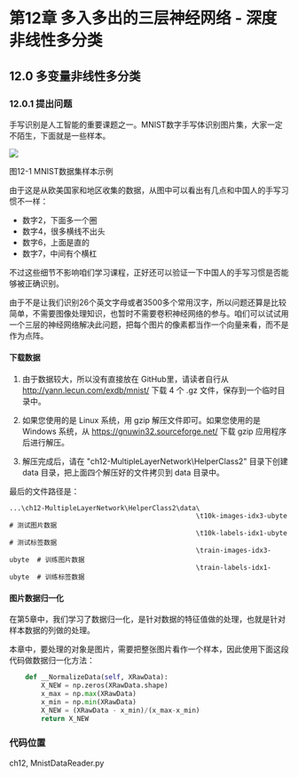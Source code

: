 <!--Copyright © Microsoft Corporation. All rights reserved.
  适用于[License](https://github.com/Microsoft/ai-edu/blob/master/LICENSE.md)版权许可-->

# 第12章 多入多出的三层神经网络 - 深度非线性多分类

## 12.0 多变量非线性多分类

### 12.0.1 提出问题

手写识别是人工智能的重要课题之一。MNIST数字手写体识别图片集，大家一定不陌生，下面就是一些样本。

![](./img/12/Mnist.png)

图12-1 MNIST数据集样本示例

由于这是从欧美国家和地区收集的数据，从图中可以看出有几点和中国人的手写习惯不一样：

- 数字2，下面多一个圈
- 数字4，很多横线不出头
- 数字6，上面是直的
- 数字7，中间有个横杠

不过这些细节不影响咱们学习课程，正好还可以验证一下中国人的手写习惯是否能够被正确识别。

由于不是让我们识别26个英文字母或者3500多个常用汉字，所以问题还算是比较简单，不需要图像处理知识，也暂时不需要卷积神经网络的参与。咱们可以试试用一个三层的神经网络解决此问题，把每个图片的像素都当作一个向量来看，而不是作为点阵。

#### 下载数据

1. 由于数据较大，所以没有直接放在 GitHub里，请读者自行从 http://yann.lecun.com/exdb/mnist/ 下载 4 个 .gz 文件，保存到一个临时目录中。

2. 如果您使用的是 Linux 系统，用 gzip 解压文件即可。如果您使用的是 Windows 系统，从 https://gnuwin32.sourceforge.net/ 下载 gzip 应用程序后进行解压。

3. 解压完成后，请在 "ch12-MultipleLayerNetwork\HelperClass2\" 目录下创建 data 目录，把上面四个解压好的文件拷贝到 data 目录中。

最后的文件路径是：

```
...\ch12-MultipleLayerNetwork\HelperClass2\data\
                                               \t10k-images-idx3-ubyte   # 测试图片数据
                                               \t10k-labels-idx1-ubyte   # 测试标签数据
                                               \train-images-idx3-ubyte  # 训练图片数据
                                               \train-labels-idx1-ubyte  # 训练标签数据
```

#### 图片数据归一化

在第5章中，我们学习了数据归一化，是针对数据的特征值做的处理，也就是针对样本数据的列做的处理。

本章中，要处理的对象是图片，需要把整张图片看作一个样本，因此使用下面这段代码做数据归一化方法：

```Python
    def __NormalizeData(self, XRawData):
        X_NEW = np.zeros(XRawData.shape)
        x_max = np.max(XRawData)
        x_min = np.min(XRawData)
        X_NEW = (XRawData - x_min)/(x_max-x_min)
        return X_NEW
```

### 代码位置

ch12, MnistDataReader.py
